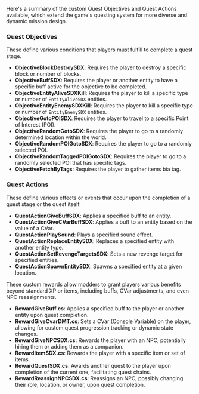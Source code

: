 Here's a summary of the custom Quest Objectives and Quest Actions available, which extend the game's questing system for
more diverse and dynamic mission design.

### Quest Objectives

These define various conditions that players must fulfill to complete a quest stage.

* **ObjectiveBlockDestroySDX**: Requires the player to destroy a specific block or number of blocks.
* **ObjectiveBuffSDX**: Requires the player or another entity to have a specific buff active for the objective to be
  completed.
* **ObjectiveEntityAliveSDXKill**: Requires the player to kill a specific type or number of `EntityAliveSDX` entities.
* **ObjectiveEntityEnemySDXKill**: Requires the player to kill a specific type or number of `EntityEnemySDX` entities.
* **ObjectiveGotoPOISDX**: Requires the player to travel to a specific Point of Interest (POI).
* **ObjectiveRandomGotoSDX**: Requires the player to go to a randomly determined location within the world.
* **ObjectiveRandomPOIGotoSDX**: Requires the player to go to a randomly selected POI.
* **ObjectiveRandomTaggedPOIGotoSDX**: Requires the player to go to a randomly selected POI that has specific tags.
* **ObjectiveFetchByTags**: Requires the player to gather items bia tag.

### Quest Actions

These define various effects or events that occur upon the completion of a quest stage or the quest itself.

* **QuestActionGiveBuffSDX**: Applies a specified buff to an entity.
* **QuestActionGiveCVarBuffSDX**: Applies a buff to an entity based on the value of a CVar.
* **QuestActionPlaySound**: Plays a specified sound effect.
* **QuestActionReplaceEntitySDX**: Replaces a specified entity with another entity type.
* **QuestActionSetRevengeTargetsSDX**: Sets a new revenge target for specified entities.
* **QuestActionSpawnEntitySDX**: Spawns a specified entity at a given location.

These custom rewards allow modders to grant players various benefits beyond standard XP or items, including buffs, CVar adjustments, and even NPC reassignments.

* **RewardGiveBuff.cs**: Applies a specified buff to the player or another entity upon quest completion.
* **RewardGiveCvarDMT.cs**: Sets a CVar (Console Variable) on the player, allowing for custom quest progression tracking or dynamic state changes.
* **RewardGiveNPCSDX.cs**: Rewards the player with an NPC, potentially hiring them or adding them as a companion.
* **RewardItemSDX.cs**: Rewards the player with a specific item or set of items.
* **RewardQuestSDX.cs**: Awards another quest to the player upon completion of the current one, facilitating quest chains.
* **RewardReassignNPCSDX.cs**: Reassigns an NPC, possibly changing their role, location, or owner, upon quest completion.

